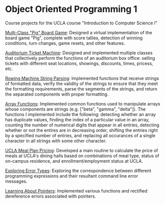 # Object Oriented Programming 1
Course projects for the UCLA course "Introduction to Computer Science I"

[Multi-Class "Pig" Board Game](https://github.com/jpicchi18/object_oriented_programming_1/tree/main/Project%207): Designed a virtual implementation of the board game "Pig", complete with score tallies, detection of winning conditions, turn changes, game resets, and other features.

[Auditorium Ticket Machine](https://github.com/jpicchi18/object_oriented_programming_1/tree/main/Project%205): Designed and implemented multiple classes that collectively perform the functions of an auditorium box office: selling tickets with different seat locations, showings, discounts, times, pricess, etc.

[Rowing Machine String Parsing](https://github.com/jpicchi18/object_oriented_programming_1/tree/main/Project%203): Implemented functions that receive strings of formatted data, verify the validity of the strings to ensure that they meet the formatting requirements, parse the segments of the strings, and return the separated components with proper formatting.

[Array Functions](https://github.com/jpicchi18/object_oriented_programming_1/tree/main/Project%204): Implemented common functions used to manipulate arrays whose components are strings (e.g. \["beta", "gamma", "delta"]). The functions I implemented include the following: detecting whether an array has duplicate values, finding the index of a particular value in an array, counting the number of numerical digits that appear in all entries, detecting whether or not the entires are in decreasing order, shifting the entries right by a specified number of entries, and replacing all occurances of a single character in all strings with some other character.

[UCLA Meal Plan Pricing](https://github.com/jpicchi18/object_oriented_programming_1/tree/main/Project%202): Developed a main routine to calculate the price of meals at UCLA's dining halls based on combinations of meal type, status of on-campus residence, and enrollment/employment status at UCLA.

[Exploring Error Types](https://github.com/jpicchi18/object_oriented_programming_1/tree/main/Project%201): Exploring the correspondence between different programming expressions and their resultant command line error messages.

[Learning About Pointers](https://github.com/jpicchi18/object_oriented_programming_1/tree/main/Project%206): Implemented various functions and rectified dereference errors associated with pointers.

